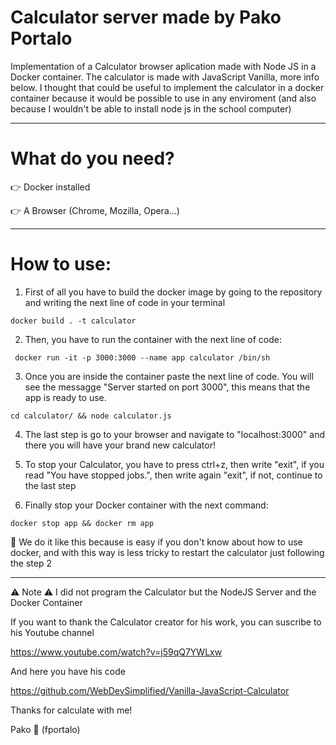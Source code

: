 # Calculator server made by Pako Portalo

Implementation of a Calculator browser aplication made with Node JS in a Docker container. The calculator is made with JavaScript Vanilla, more info below.
I thought that could be useful to implement the calculator in a docker container because
it would be possible to use in any enviroment (and also because I wouldn't be able to install
node js in the school computer)

___

# What do you need?

👉 Docker installed

👉 A Browser (Chrome, Mozilla, Opera...)

___

# How to use:
1. First of all you have to build the docker image by going to the repository and writing the next line of code in your terminal

``` docker build . -t calculator ```

2. Then, you have to run the container with the next line of code:

``` docker run -it -p 3000:3000 --name app calculator /bin/sh```

3. Once you are inside the container paste the next line of code. You will see the messagge "Server started on port 3000", this means that the app is ready to use.

```cd calculator/ && node calculator.js```

4. The last step is go to your browser and navigate to "localhost:3000" and there you will have your brand new calculator!

5. To stop your Calculator, you have to press ctrl+z, then write "exit", if you read "You have stopped jobs.", then write again "exit", if not, continue to the last step

6. Finally stop your Docker container with the next command:

```docker stop app && docker rm app```

🍏 We do it like this because is easy if you don't know about how to use docker, and with this way
is less tricky to restart the calculator just following the step 2

___

⚠️ Note ⚠️  I did not program the Calculator but the NodeJS Server and the Docker Container

If you want to thank the Calculator creator for his work, you can suscribe to his Youtube channel

https://www.youtube.com/watch?v=j59qQ7YWLxw

And here you have his code

https://github.com/WebDevSimplified/Vanilla-JavaScript-Calculator

Thanks for calculate with me! 

Pako 🐸 (fportalo)
